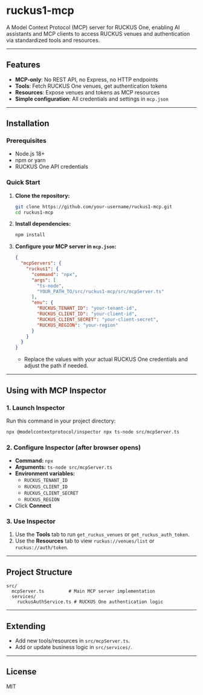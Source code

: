 # ruckus1-mcp

A Model Context Protocol (MCP) server for RUCKUS One, enabling AI assistants and MCP clients to access RUCKUS venues and authentication via standardized tools and resources.

---

## Features
- **MCP-only**: No REST API, no Express, no HTTP endpoints
- **Tools**: Fetch RUCKUS One venues, get authentication tokens
- **Resources**: Expose venues and tokens as MCP resources
- **Simple configuration**: All credentials and settings in `mcp.json`

---

## Installation

### Prerequisites
- Node.js 18+
- npm or yarn
- RUCKUS One API credentials

### Quick Start
1. **Clone the repository:**
   ```bash
   git clone https://github.com/your-username/ruckus1-mcp.git
   cd ruckus1-mcp
   ```
2. **Install dependencies:**
   ```bash
   npm install
   ```
3. **Configure your MCP server in `mcp.json`:**
   ```json
   {
     "mcpServers": {
       "ruckus1": {
         "command": "npx",
         "args": [
           "ts-node",
           "YOUR_PATH_TO/src/ruckus1-mcp/src/mcpServer.ts"
         ],
         "env": {
           "RUCKUS_TENANT_ID": "your-tenant-id",
           "RUCKUS_CLIENT_ID": "your-client-id",
           "RUCKUS_CLIENT_SECRET": "your-client-secret",
           "RUCKUS_REGION": "your-region"
         }
       }
     }
   }
   ```
   - Replace the values with your actual RUCKUS One credentials and adjust the path if needed.

---

## Using with MCP Inspector

### 1. Launch Inspector
Run this command in your project directory:
```bash
npx @modelcontextprotocol/inspector npx ts-node src/mcpServer.ts
```

### 2. Configure Inspector (after browser opens)
- **Command:** `npx`
- **Arguments:** `ts-node src/mcpServer.ts`
- **Environment variables:**
  - `RUCKUS_TENANT_ID`
  - `RUCKUS_CLIENT_ID`
  - `RUCKUS_CLIENT_SECRET`
  - `RUCKUS_REGION`
- Click **Connect**

### 3. Use Inspector
1. Use the **Tools** tab to run `get_ruckus_venues` or `get_ruckus_auth_token`.
2. Use the **Resources** tab to view `ruckus://venues/list` or `ruckus://auth/token`.

---

## Project Structure
```
src/
  mcpServer.ts         # Main MCP server implementation
  services/
    ruckusAuthService.ts # RUCKUS One authentication logic
```

---

## Extending
- Add new tools/resources in `src/mcpServer.ts`.
- Add or update business logic in `src/services/`.

---

## License
MIT 